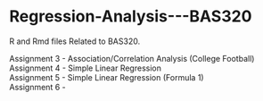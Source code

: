 # Regression-Analysis---BAS320
R and Rmd files Related to BAS320. 

Assignment 3 - Association/Correlation Analysis (College Football) <br>
Assignment 4 - Simple Linear Regression <br>
Assignment 5 - Simple Linear Regression (Formula 1) <br>
Assignment 6 - 


